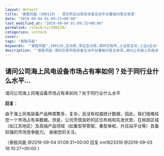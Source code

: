 ```yaml
---
layout: default
title: '泰胜风能（300129）- 深交所互动易投资者互动平台董秘问答全收录'
date: "2019-09-04 01:09:31+00:00"
last_modified_at: "2019-09-04 01:09:31+00:00"
permalink: /stock/sz/300129/
categories: szstock
cover: 
tags: "泰胜风能"
keywords: '"泰胜风能",300129,互动易,深证互动易,深圳交易所,上证易互动,上证e互动'
description: '"泰胜风能-深圳交易所投资者互动平台董秘问答全收录,请问公司海上风电设备市场占有率如何？处于同行业什么水平"'
---
```


## 请问公司海上风电设备市场占有率如何？处于同行业什么水平...

请问公司海上风电设备市场占有率如何？处于同行业什么水平

**回复**：

由于海上风电装备产品种类繁多、复杂，且没有权威统计数据，因此，我们很难给您一个市场占有率数据。但是，公司凭借良好的区位布局和先发优势，在局部区域（如江苏地区）及高端产品领域（如重型导管架、重型单桩、升压站平台等）具备较强的市场竞争能力。
谢谢您的关注。 

（泰胜风能  @2019-09-04 01:09:31+00:00 回复 irm1623319  @2019-09-03 18:10:27+00:00 ）

